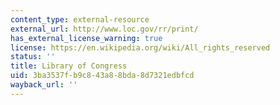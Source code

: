 ```yaml
---
content_type: external-resource
external_url: http://www.loc.gov/rr/print/
has_external_license_warning: true
license: https://en.wikipedia.org/wiki/All_rights_reserved
status: ''
title: Library of Congress
uid: 3ba3537f-b9c8-43a8-8bda-8d7321edbfcd
wayback_url: ''
---
```

